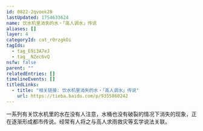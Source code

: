 ```yaml
---
id: 0822-2qvoek28
lastUpdated: 1754633624
name: 饮水机里消失的水・「高人调水」传说
aliases: []
layer: 4
categoryId: cat_r0rzgkOi
tagIds:
  - tag_E9i3A7eJ
  - tag__NZec6vQ
nsfw: false
parent: ""
relatedEntries: []
timelineEvents: []
titledLinks:
  - title: "相关链接: 饮水机里消失的水・「高人调水」传说"
    url: https://tieba.baidu.com/p/9355860242
---
```


一系列有关饮水机里的水在没有人注意，水桶也没有破裂的情况下消失的现象，正在逐渐形成都市传说。经常有人将之与高人求雨救灾等玄学说法关联。